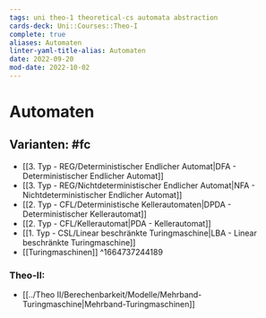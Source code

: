 ```yaml
---
tags: uni theo-1 theoretical-cs automata abstraction
cards-deck: Uni::Courses::Theo-I
complete: true
aliases: Automaten
linter-yaml-title-alias: Automaten
date: 2022-09-20
mod-date: 2022-10-02
---
```


# Automaten

## Varianten: #fc
- [[3. Typ - REG/Deterministischer Endlicher Automat|DFA - Deterministischer Endlicher Automat]]
- [[3. Typ - REG/Nichtdeterministischer Endlicher Automat|NFA - Nichtdeterministischer Endlicher Automat]]
- [[2. Typ - CFL/Deterministische Kellerautomaten|DPDA - Deterministischer Kellerautomat]]
- [[2. Typ - CFL/Kellerautomat|PDA - Kellerautomat]]
- [[1. Typ - CSL/Linear beschränkte Turingmaschine|LBA - Linear beschränkte Turingmaschine]]
- [[Turingmaschinen]]
^1664737244189

### Theo-II:
- [[../Theo II/Berechenbarkeit/Modelle/Mehrband-Turingmaschine|Mehrband-Turingmaschinen]]
